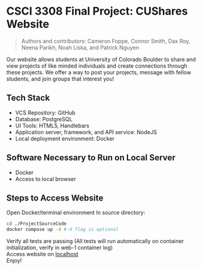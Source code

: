 # CSCI 3308 Final Project: CUShares Website
> Authors and contributors: Cameron Foppe, Connor Smith, Dax Roy, Neena Parikh, Noah Liska, and Patrick Nguyen

Our website allows students at University of Colorado Boulder to share and view projects of like minded individuals and create connections through these projects. We offer a way to post your projects, message with fellow students, and join groups that interest you!

## Tech Stack

- VCS Repository: GitHub
- Database: PostgreSQL
- UI Tools: HTML5, Handlebars
- Application server, framework, and API service: NodeJS
- Local deployment environment: Docker

## Software Necessary to Run on Local Server

- Docker 
- Access to local browser

## Steps to Access Website
Open Docker/terminal environment
In source directory:
```bash
cd ./ProjectSourceCode
docker compose up -d #-d flag is optional
```
Verify all tests are passing (All tests will run automatically on container initialization, verify in web-1 container log) \
Access website on [localhost](https://localhost:3000) \
Enjoy!
